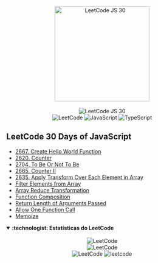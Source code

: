 <div align="center">
<img src="https://assets.leetcode.com/study_plan_v2/30-days-of-javascript/cover" alt="LeetCode JS 30" width="250px">
</div>
</br>

<!-- https://github.com/denvercoder1/readme-typing-svg -->
<div align="center">
<img src="https://readme-typing-svg.demolab.com?font=Inter&pause=1000&color=F7D500&center=true&vCenter=true&width=435&lines=%F0%9F%92%BB+LeetCode+30+Days+of+JavaScript+%F0%9F%91%BE" alt="LeetCode JS 30">
</div>

<div align="center">
<img src="https://img.shields.io/badge/LeetCode-FFA116.svg?style=for-the-badge&logo=LeetCode&logoColor=white" alt="LeetCode">
<img src="https://img.shields.io/badge/JavaScript-F7DF1E.svg?style=for-the-badge&logo=JavaScript&logoColor=black" alt="JavaScript">
<img src="https://img.shields.io/badge/TypeScript-3178C6.svg?style=for-the-badge&logo=TypeScript&logoColor=white" alt="TypeScript">
</div>

## LeetCode 30 Days of JavaScript
- [2667. Create Hello World Function](2667-Create-Hello-World.md)
- [2620. Counter](2620-Counter.md)
- [2704. To Be Or Not To Be](2704-To-Be-Or-Not-To-Be.md)
- [2665. Counter II](2665-counter-ii.md)
- [2635. Apply Transform Over Each Element in Array](2635-apply-transform-over-each-element-in-array.md)
- [Filter Elements from Array]()
- [Array Reduce Transformation]()
- [Function Composition]()
- [Return Length of Arguments Passed]()
- [Allow One Function Call]()
- [Memoize]()

<!-- LEETCODE -->
<details open>
<summary> <b> :technologist: Estatísticas do LeetCode </b> </summary>
</br>
<div align="center">
<!-- LEETCODE https://github.com/songquanpeng/stats-cards --->
<img src="https://stats.justsong.cn/api/leetcode?username=mayannait&cn=true&theme=onedark" alt="LeetCode">
</br>
<!-- LEETCODE https://github.com/JacobLinCool/LeetCode-Stats-Card --->
<img src="https://leetcard.jacoblin.cool/mayannait?ext=activity" alt="LeetCode">
</br>
<!-- LEETCODE https://github.com/KevzPeter/Leetcode-Badge-Showcase -->
<img src="https://leetcode-badge-showcase.vercel.app/api?username=mayannait&theme=dracula&border=border&animated=true" alt="LeetCode">
<!-- https://leetcode-stats.vercel.app -->
<img src="https://leetcode-stats.vercel.app/api?username=mayannait&theme=Dark" alt="leetcode">
</div>
</details>

